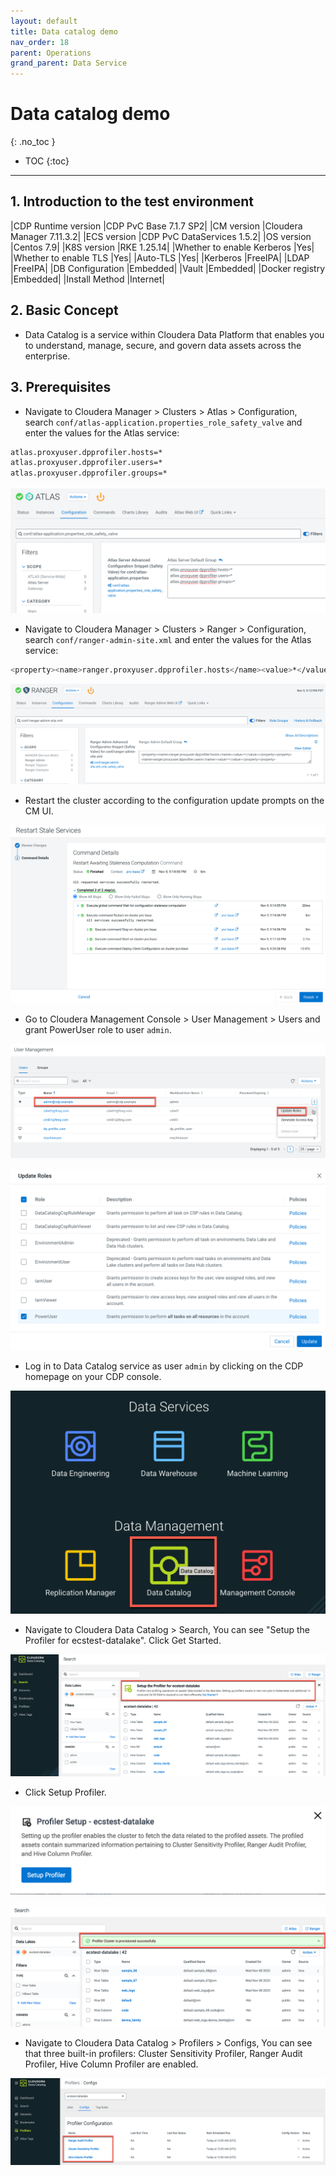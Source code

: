 ```yaml
---
layout: default
title: Data catalog demo
nav_order: 18
parent: Operations
grand_parent: Data Service
---
```


# Data catalog demo
{: .no_toc }

- TOC
{:toc}

---

## 1. Introduction to the test environment

|CDP Runtime version |CDP PvC Base 7.1.7 SP2|
|CM version |Cloudera Manager 7.11.3.2|
|ECS version |CDP PvC DataServices 1.5.2|
|OS version |Centos 7.9|
|K8S version |RKE 1.25.14|
|Whether to enable Kerberos |Yes|
|Whether to enable TLS |Yes|
|Auto-TLS |Yes|
|Kerberos |FreeIPA|
|LDAP |FreeIPA|
|DB Configuration |Embedded|
|Vault |Embedded|
|Docker registry |Embedded|
|Install Method |Internet|

## 2. Basic Concept

- Data Catalog is a service within Cloudera Data Platform that enables you to understand, manage, secure, and govern data assets across the enterprise.

## 3. Prerequisites

- Navigate to Cloudera Manager > Clusters > Atlas > Configuration, search `conf/atlas-application.properties_role_safety_valve` and enter the values for the Atlas service:
```bash
atlas.proxyuser.dpprofiler.hosts=*
atlas.proxyuser.dpprofiler.users=*
atlas.proxyuser.dpprofiler.groups=*
```

![](../../assets/images/ds/catalog01.png)

- Navigate to Cloudera Manager > Clusters > Ranger > Configuration, search `conf/ranger-admin-site.xml` and enter the values for the Atlas service:
```bash
<property><name>ranger.proxyuser.dpprofiler.hosts</name><value>*</value></property><property><name>ranger.proxyuser.dpprofiler.users</name><value>*</value></property><property><name>ranger.proxyuser.dpprofiler.groups</name><value>*</value></property>
```

![](../../assets/images/ds/catalog02.png)

- Restart the cluster according to the configuration update prompts on the CM UI.

![](../../assets/images/ds/catalog03.png)

- Go to Cloudera Management Console > User Management > Users and grant PowerUser role to user `admin`.

![](../../assets/images/ds/catalog04.png)

![](../../assets/images/ds/catalog05.png)

- Log in to Data Catalog service as user `admin` by clicking on the CDP homepage on your CDP console.

![](../../assets/images/ds/catalog06.png)

- Navigate to Cloudera Data Catalog > Search, You can see "Setup the Profiler for ecstest-datalake". Click Get Started.

![](../../assets/images/ds/catalog07.png)

- Click Setup Profiler.

![](../../assets/images/ds/catalog08.png)

![](../../assets/images/ds/catalog09.png)

- Navigate to Cloudera Data Catalog > Profilers > Configs, You can see that three built-in profilers: Cluster Sensitivity Profiler, Ranger Audit Profiler, Hive Column Profiler are enabled.

![](../../assets/images/ds/catalog10.png)

